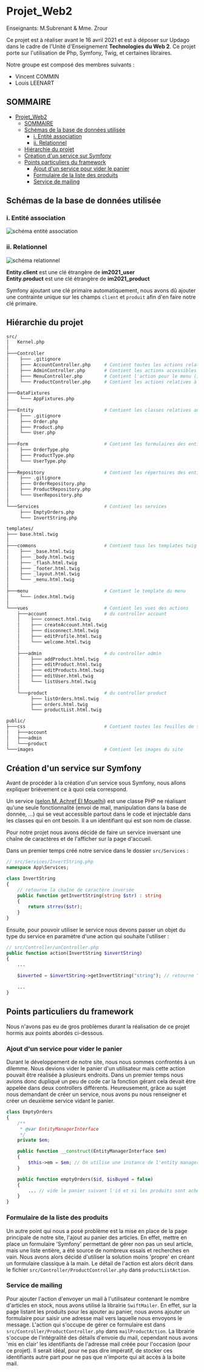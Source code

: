# Projet_Web2
Enseignants: M.Subrenant & Mme. Zrour

Ce projet est à réaliser avant le 16 avril 2021 et est à déposer sur Updago dans le cadre de l'Unité d'Enseignement <b>Technologies du Web 2</b>. Ce projet porte sur l'utilisation de Php, Symfony, Twig, et certaines libraires.

Notre groupe est composé des membres suivants :
- Vincent COMMIN
- Louis LEENART

## SOMMAIRE
- [Projet_Web2](#projet_web2)
  - [SOMMAIRE](#sommaire)
  - [Schémas de la base de données utilisée <a id="bdd"/>](#schémas-de-la-base-de-données-utilisée-a-idbdd)
    - [i. Entité association <a id="ea"/>](#i-entité-association-a-idea)
    - [ii. Relationnel <a id="rel"/>](#ii-relationnel-a-idrel)
  - [Hiérarchie du projet <a id="hierarchie"/>](#hiérarchie-du-projet-a-idhierarchie)
  - [Création d'un service sur Symfony <a id="service"/>](#création-dun-service-sur-symfony-a-idservice)
  - [Points particuliers du framework <a id="ppf"/>](#points-particuliers-du-framework-a-idppf)
    - [Ajout d'un service pour vider le panier <a id="panier"/>](#ajout-dun-service-pour-vider-le-panier-a-idpanier)
    - [Formulaire de la liste des produits <a id="produits"/>](#formulaire-de-la-liste-des-produits-a-idproduits)
    - [Service de mailing <a id="mail"/>](#service-de-mailing-a-idmail)

## Schémas de la base de données utilisée <a id="bdd"/>

### i. Entité association <a id="ea"/>

![schéma entité association](imagesCR/EntityRelationship.png)

### ii. Relationnel <a id="rel"/>

![schéma relationnel](imagesCR/CMD.png)

**Entity.client** est une clé étrangère de **im2021_user**<br>
**Entity.product** est une clé étrangère de **im2021_product**

Symfony ajoutant une clé primaire automatiquement, nous avons dû ajouter une contrainte unique sur les champs `client` et `produit` afin d'en faire notre clé primaire.  

## Hiérarchie du projet <a id="hierarchie"/>

```bash
src/
│   Kernel.php
│
├───Controller
│    ├─── .gitignore
│    ├─── AccountController.php     # Contient toutes les actions relatives aux comptes
│    ├─── AdminController.php       # Contient les actions accessibles uniquement par l'admin
│    ├─── MenuController.php        # Contient l'action pour le menu (inclut dans le twig)
│    └─── ProductController.php     # Contient les actions relatives à la gestion des produits
│
├───DataFixtures
│    └─── AppFixtures.php
│
├───Entity                          # Contient les classes relatives aux tables de la base de données
│    ├─── .gitignore
│    ├─── Order.php  
│    ├─── Product.php 
│    └─── User.php     
│
├───Form                            # Contient les formulaires des entités
│    ├─── OrderType.php           
│    ├─── ProductType.php
│    └─── UserType.php
│
├───Repository                      # Contient les répertoires des entités
│    ├─── .gitignore
│    ├─── OrderRepository.php
│    ├─── ProductRepository.php
│    └─── UserRepository.php
│
└───Services                        # Contient les services
     ├─── EmptyOrders.php
     └─── InvertString.php
```

```bash
templates/
├─── base.html.twig
│
├───commons                         # Contient tous les templates twig desquelles nous allons hériter
│    ├─── _base.html.twig
│    ├─── _body.html.twig
│    ├─── _flash.html.twig
│    ├─── _footer.html.twig
│    ├─── _layout.html.twig
│    └─── _menu.html.twig
│
├───menu                            # Contient le template du menu
│    └─── index.html.twig
│
└───vues                            # Contient les vues des actions
    ├───account                     # du controller account
    │    ├─── connect.html.twig
    │    ├─── createAccount.html.twig
    │    ├─── disconnect.html.twig
    │    ├─── editProfile.html.twig
    │    └─── welcome.html.twig
    │
    ├───admin                       # du controller admin
    │    ├─── addProduct.html.twig
    │    ├─── editProduct.html.twig
    │    ├─── editProducts.html.twig
    │    ├─── editUser.html.twig
    │    └─── listUsers.html.twig
    │
    └───product                     # du controller product
         ├─── listOrders.html.twig
         ├─── orders.html.twig
         └─── productList.html.twig

```

```bash
public/
├───css                             # Contient toutes les feuilles de styles globales et pour chaque controller
│   ├───account
│   ├───admin
│   └───product
└───images                          # Contient les images du site
```

## Création d'un service sur Symfony <a id="service"/>

Avant de procéder à la création d'un service sous Symfony, nous allons expliquer briévement ce à quoi cela correspond.

Un service ([selon M. Achref El Mouelhi](http://www.lsis.org/elmouelhia/courses/php/sf/coursSymfonyServices.pdf)) est une classe PHP ne réalisant qu'une seule fonctionnalité (envoi de mail, manipulation dans la base de donnée, ...) qui se veut accessible partout dans le code et injectable dans les classes qui en ont besoin. Il a un identifiant qui est son nom de classe.

Pour notre projet nous avons décidé de faire un service inversant une chaîne de caractères et de l'afficher sur la page d'accueil.

Dans un premier temps créé notre service dans le dossier `src/Services` :
```php
// src/Services/InvertString.php
namespace App\Services;

class InvertString
{
    // retourne la chaîne de caractère inversée
    public function getInvertString(string $str) : string
    {
        return strrev($str);
    }
}
```
Ensuite, pour pouvoir utiliser le service nous devons passer un objet du type du service en paramètre d'une action qui souhaite l'utiliser :

```php
// src/Controller/unController.php
public function action(InvertString $invertString)
{
    ...
    
    $inverted = $invertString->getInvertString("string"); // retourne "gnirts"
    
    ...
}
```

## Points particuliers du framework <a id="ppf"/>

Nous n'avons pas eu de gros problèmes durant la réalisation de ce projet hormis aux points abordés ci-dessous.

### Ajout d'un service pour vider le panier <a id="panier"/>

Durant le développement de notre site, nous nous sommes confrontés à un dilemme. Nous devions vider le panier d'un utilisateur mais cette action pouvait être réalisée à plusieurs endroits. Dans un premier temps nous avions donc dupliqué un peu de code car la fonction gérant cela devait être appelée dans deux controllers différents. Heureusement, grâce au sujet nous demandant de créer un service, nous avons pu nous renseigner et créer un deuxième service vidant le panier. 

```php
class EmptyOrders
{
    /**
     * @var EntityManagerInterface
     */
    private $em;

    public function __construct(EntityManagerInterface $em)
    {
        $this->em = $em; // On utilise une instance de l'entity manager pour pouvoir gérer doctrine
    }

    public function emptyOrders($id, $isBuyed = false)
    {
        ... // vide le panier suivant l'id et si les produits sont achetés
    }
}
```

### Formulaire de la liste des produits <a id="produits"/>

Un autre point qui nous a posé problème est la mise en place de la page principale de notre site, l'ajout au panier des articles. En effet, mettre en place un formulaire 'Symfony' permettant de gérer non pas un seul article, mais une liste entière, a été source de nombreux essais et recherches en vain. Nous avons alors décidé d'utiliser la solution moins 'propre' en créant un formulaire classique à la main. Le détail de l'action est alors décrit dans le fichier `src/Controller/ProductController.php` dans `productListAction`.


### Service de mailing <a id="mail"/>

Pour ajouter l'action d'envoyer un mail à l'utilisateur contenant le nombre d'articles en stock, nous avons utilisé la librairie `SwiftMailer`. En effet, sur la page listant les produits pour les ajouter au panier, nous avons ajouter un formulaire pour saisir une adresse mail vers laquelle nous envoyons le message. L'action qui s'occupe de gérer ce formulaire est dans `src/Controller/ProductController.php` dans `mailProductAction`. La librairie s'occupe de l'intégralité des détails d'envoie du mail, cependant nous avons 'mis en clair' les identifiants de l'adresse mail créée pour l'occasion (pour ce projet). Il serait idéal, pour ne pas dire impératif, de stocker ces identifiants autre part pour ne pas que n'importe qui ait accès à la boite mail.